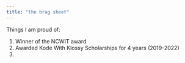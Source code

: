 ```yaml
---
title: "the brag sheet"
---
```

Things I am proud of:
1. Winner of the NCWIT award
2. Awarded Kode With Klossy Scholarships for 4 years (2019-2022)
3. 
